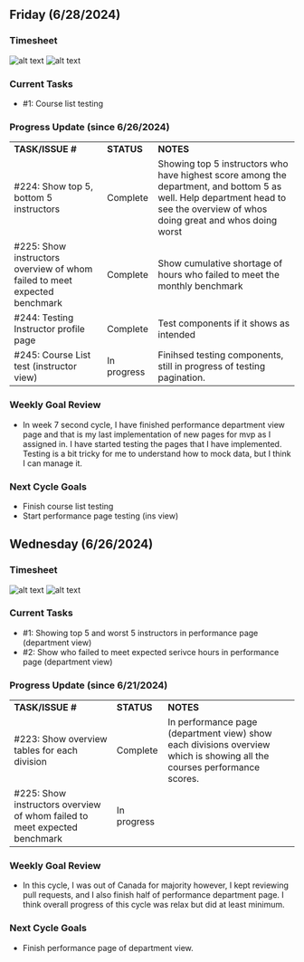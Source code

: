## Friday (6/28/2024)

### Timesheet
![alt text](https://github.com/UBCO-COSC499-Summer-2024/team-6-capstone-team_6ix/blob/Kevin-weekly-logs/docs/weekly%20logs/Kevin%20Kim/Clockify%20images/6.26-6.27/7.2.1.png)
![alt text](https://github.com/UBCO-COSC499-Summer-2024/team-6-capstone-team_6ix/blob/Kevin-weekly-logs/docs/weekly%20logs/Kevin%20Kim/Clockify%20images/6.26-6.27/7.2.2.png)


### Current Tasks
  * #1: Course list testing

### Progress Update (since 6/26/2024)
<table>
    <tr>
        <td><strong>TASK/ISSUE #</strong>
        </td>
        <td><strong>STATUS</strong>
        </td>
        <td><strong>NOTES</strong>
        </td>
    </tr>
    <tr>
        <!-- Task/Issue # -->
        <td>#224: Show top 5, bottom 5 instructors
        </td>
        <!-- Status -->
        <td>Complete
        </td>
        <!-- Notes -->
        <td>Showing top 5 instructors who have highest score among the department, and bottom 5 as well. Help department head to see the overview of whos doing great and whos doing worst
        </td>
    </tr>
    <tr>
        <!-- Task/Issue # -->
        <td>#225: Show instructors overview of whom failed to meet expected benchmark
        </td>
        <!-- Status -->
        <td>Complete
        </td>
        <!-- Notes -->
        <td>Show cumulative shortage of hours who failed to meet the monthly benchmark
        </td>
    </tr>
    <tr>
        <!-- Task/Issue # -->
        <td>#244: Testing Instructor profile page
        </td>
        <!-- Status -->
        <td>Complete
        </td>
        <!-- Notes -->
        <td>Test components if it shows as intended
        </td>
    </tr>
    <tr>
        <!-- Task/Issue # -->
        <td>#245: Course List test (instructor view)
        </td>
        <!-- Status -->
        <td>In progress
        </td>
        <!-- Notes -->
        <td>Finihsed testing components, still in progress of testing pagination.
        </td>
    </tr>
</table>

### Weekly Goal Review
  * In week 7 second cycle, I have finished performance department view page and that is my last implementation of new pages for mvp as I assigned in. I have started testing the pages that I have implemented. Testing is a bit tricky for me to understand how to mock data, but I think I can manage it. 

### Next Cycle Goals
  * Finish course list testing
  * Start performance page testing (ins view)
    
<!--------------------------------------------------------------------------------------------------------------------------------------------------------------------------------------------->
## Wednesday (6/26/2024)

### Timesheet
![alt text](https://github.com/UBCO-COSC499-Summer-2024/team-6-capstone-team_6ix/blob/Kevin-weekly-logs/docs/weekly%20logs/Kevin%20Kim/Clockify%20images/6.21-6.25/7.1.1.png)
![alt text](https://github.com/UBCO-COSC499-Summer-2024/team-6-capstone-team_6ix/blob/Kevin-weekly-logs/docs/weekly%20logs/Kevin%20Kim/Clockify%20images/6.21-6.25/7.1.2.png)


### Current Tasks
  * #1: Showing top 5 and worst 5 instructors in performance page (department view)
  * #2: Show who failed to meet expected serivce hours in performance page (department view)

### Progress Update (since 6/21/2024)
<table>
    <tr>
        <td><strong>TASK/ISSUE #</strong>
        </td>
        <td><strong>STATUS</strong>
        </td>
        <td><strong>NOTES</strong>
        </td>
    </tr>
    <tr>
        <!-- Task/Issue # -->
        <td>#223: Show overview tables for each division
        </td>
        <!-- Status -->
        <td>Complete
        </td>
        <!-- Notes -->
        <td>In performance page (department view) show each divisions overview which is showing all the courses performance scores.
        </td>
    </tr>
    <tr>
        <!-- Task/Issue # -->
        <td>#225: Show instructors overview of whom failed to meet expected benchmark
        </td>
        <!-- Status -->
        <td>In progress
        </td>
        <!-- Notes -->
        <td>
        </td>
    </tr>
</table>

### Weekly Goal Review
  * In this cycle, I was out of Canada for majority however, I kept reviewing pull requests, and I also finish half of performance department page. I think overall progress of this cycle was relax but did at least minimum.

### Next Cycle Goals
  * Finish performance page of department view.

